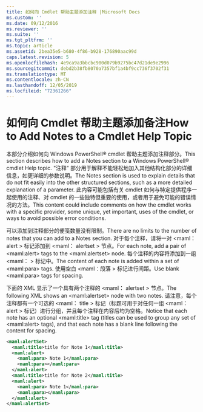 ```yaml
---
title: 如何向 Cmdlet 帮助主题添加注释 |Microsoft Docs
ms.custom: ''
ms.date: 09/12/2016
ms.reviewer: ''
ms.suite: ''
ms.tgt_pltfrm: ''
ms.topic: article
ms.assetid: 2bea35e5-b680-4f86-b928-176890aac99d
caps.latest.revision: 5
ms.openlocfilehash: 4e9ca9a3bbcbc900d079b9275bc47d21de9e2996
ms.sourcegitcommit: debd2b38fb8070a7357bf1a4bf9cc736f3702f31
ms.translationtype: MT
ms.contentlocale: zh-CN
ms.lasthandoff: 12/05/2019
ms.locfileid: "72361266"
---
```

# <a name="how-to-add-notes-to-a-cmdlet-help-topic"></a><span data-ttu-id="6614b-102">如何向 Cmdlet 帮助主题添加备注</span><span class="sxs-lookup"><span data-stu-id="6614b-102">How to Add Notes to a Cmdlet Help Topic</span></span>

<span data-ttu-id="6614b-103">本部分介绍如何向 Windows PowerShell® cmdlet 帮助主题添加注释部分。</span><span class="sxs-lookup"><span data-stu-id="6614b-103">This section describes how to add a Notes section to a Windows PowerShell® cmdlet Help topic.</span></span> <span data-ttu-id="6614b-104">"注释" 部分用于解释不能轻松地加入其他结构化部分的详细信息，如更详细的参数说明。</span><span class="sxs-lookup"><span data-stu-id="6614b-104">The Notes section is used to explain details that do not fit easily into the other structured sections, such as a more detailed explanation of a parameter.</span></span> <span data-ttu-id="6614b-105">此内容可能包括有关 cmdlet 如何与特定提供程序一起使用的注释、对 cmdlet 的一些独特但重要的使用，或者用于避免可能的错误情况的方法。</span><span class="sxs-lookup"><span data-stu-id="6614b-105">This content could include comments on how the cmdlet works with a specific provider, some unique, yet important, uses of the cmdlet, or ways to avoid possible error conditions.</span></span>

<span data-ttu-id="6614b-106">可以添加到注释部分的便笺数量没有限制。</span><span class="sxs-lookup"><span data-stu-id="6614b-106">There are no limits to the number of notes that you can add to a Notes section.</span></span> <span data-ttu-id="6614b-107">对于每个注释，请将一对 \<maml： alert > 标记添加到 \<maml： alertset > 节点。</span><span class="sxs-lookup"><span data-stu-id="6614b-107">For each note, add a pair of \<maml:alert> tags to the \<maml:alertset> node.</span></span> <span data-ttu-id="6614b-108">每个注释的内容将添加到一组 \<maml： > 标记中。</span><span class="sxs-lookup"><span data-stu-id="6614b-108">The content of each note is added within a set of \<maml:para> tags.</span></span> <span data-ttu-id="6614b-109">使用空白 \<maml：段落 > 标记进行间距。</span><span class="sxs-lookup"><span data-stu-id="6614b-109">Use blank \<maml:para> tags for spacing.</span></span>

<span data-ttu-id="6614b-110">下面的 XML 显示了一个具有两个注释的 \<maml： alertset > 节点。</span><span class="sxs-lookup"><span data-stu-id="6614b-110">The following XML shows an \<maml:alertset> node with two notes.</span></span> <span data-ttu-id="6614b-111">请注意，每个注释都有一个可选的 \<maml： title > 标记（标题可用于对任何一组 \<maml： alert > 标记）进行分组，并且每个注释在内容后均为空格。</span><span class="sxs-lookup"><span data-stu-id="6614b-111">Notice that each note has an optional \<maml:title> tag (titles can be used to group any set of \<maml:alert> tags), and that each note has a blank line following the content for spacing.</span></span>

```xml
<maml:alertSet>
  <maml:title>title for Note 1</maml:title>
  <maml:alert>
    <maml:para> Note 1</maml:para>
    <maml:para></maml:para>
  </maml:alert>
  <maml:title>title for Note 2</maml:title>
  <maml:alert>
    <maml:para> Note 1</maml:para>
    <maml:para></maml:para>
  </maml:alert>
</maml:alertSet>
```



